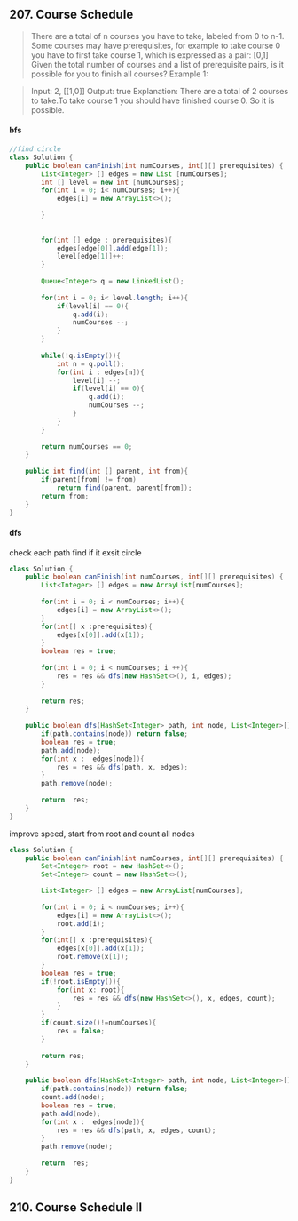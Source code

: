 ## 207. Course Schedule

> There are a total of n courses you have to take, labeled from 0 to n-1.
> Some courses may have prerequisites, for example to take course 0 you have to first take course 1, which is expressed as a pair: [0,1]
> Given the total number of courses and a list of prerequisite pairs, is it possible for you to finish all courses?
Example 1:

> Input: 2, [[1,0]] 
> Output: true
> Explanation: There are a total of 2 courses to take.To take course 1 you should have finished course 0. So it is possible.

#### bfs 

```java
//find circle
class Solution {
    public boolean canFinish(int numCourses, int[][] prerequisites) {
        List<Integer> [] edges = new List [numCourses];
        int [] level = new int [numCourses];
        for(int i = 0; i< numCourses; i++){
            edges[i] = new ArrayList<>();
             
        }
        
        
        for(int [] edge : prerequisites){
            edges[edge[0]].add(edge[1]);
            level[edge[1]]++;
        }
        
        Queue<Integer> q = new LinkedList();
        
        for(int i = 0; i< level.length; i++){
            if(level[i] == 0){
                q.add(i);
                numCourses --;
            }
        }
        
        while(!q.isEmpty()){
            int n = q.poll();
            for(int i : edges[n]){
                level[i] --;
                if(level[i] == 0){
                    q.add(i);
                    numCourses --;
                }
            }
        }
        
        return numCourses == 0;
    }
    
    public int find(int [] parent, int from){
        if(parent[from] != from)
            return find(parent, parent[from]);
        return from;
    }
}
```

#### dfs
check each path find if it exsit circle

```java
class Solution {
    public boolean canFinish(int numCourses, int[][] prerequisites) {
        List<Integer> [] edges = new ArrayList[numCourses];
        
        for(int i = 0; i < numCourses; i++){
            edges[i] = new ArrayList<>();
        }
        for(int[] x :prerequisites){
            edges[x[0]].add(x[1]);
        }
        boolean res = true;
      
        for(int i = 0; i < numCourses; i ++){
            res = res && dfs(new HashSet<>(), i, edges);
        }
      
        return res;
    }
    
    public boolean dfs(HashSet<Integer> path, int node, List<Integer>[] edges){
        if(path.contains(node)) return false;
        boolean res = true;
        path.add(node);   
        for(int x :  edges[node]){
            res = res && dfs(path, x, edges);
        }
        path.remove(node);
        
        return  res;         
    }
}
```



improve speed, start from root and count all nodes
```java
class Solution {
    public boolean canFinish(int numCourses, int[][] prerequisites) {
        Set<Integer> root = new HashSet<>();
        Set<Integer> count = new HashSet<>();

        List<Integer> [] edges = new ArrayList[numCourses];
        
        for(int i = 0; i < numCourses; i++){
            edges[i] = new ArrayList<>();
            root.add(i);
        }
        for(int[] x :prerequisites){
            edges[x[0]].add(x[1]);
            root.remove(x[1]);
        }
        boolean res = true;
        if(!root.isEmpty()){
            for(int x: root){
                res = res && dfs(new HashSet<>(), x, edges, count);
            }
        }
        if(count.size()!=numCourses){
            res = false;
        }
        
        return res;
    }
    
    public boolean dfs(HashSet<Integer> path, int node, List<Integer>[] edges, Set<Integer> count){
        if(path.contains(node)) return false;
        count.add(node);
        boolean res = true;
        path.add(node);   
        for(int x :  edges[node]){
            res = res && dfs(path, x, edges, count);
        }
        path.remove(node);
        
        return  res;         
    }
}
```

## 210. Course Schedule II
